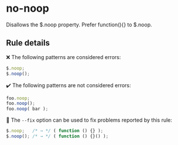 # no-noop

Disallows the $.noop property. Prefer function(){} to $.noop.

## Rule details

❌ The following patterns are considered errors:
```js
$.noop;
$.noop();
```

✔️ The following patterns are not considered errors:
```js
foo.noop;
foo.noop();
foo.noop( bar );
```

🔧 The `--fix` option can be used to fix problems reported by this rule:
```js
$.noop;   /* → */ ( function () {} );
$.noop(); /* → */ ( function () {}() );
```
